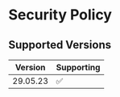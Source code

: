 # Security Policy

## Supported Versions

| Version | Supporting         |
| ------- | ------------------ |
| 29.05.23| :white_check_mark: |
